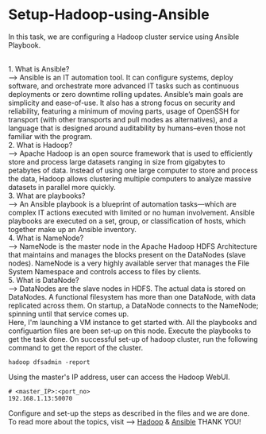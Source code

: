 # Setup-Hadoop-using-Ansible

In this task, we are configuring a Hadoop cluster service using Ansible Playbook.

<br>
1. What is Ansible?<br>
--> Ansible is an IT automation tool. It can configure systems, deploy software, and orchestrate more advanced IT tasks such as continuous deployments or zero downtime rolling updates. Ansible’s main goals are simplicity and ease-of-use. It also has a strong focus on security and reliability, featuring a minimum of moving parts, usage of OpenSSH for transport (with other transports and pull modes as alternatives), and a language that is designed around auditability by humans–even those not familiar with the program.

<br>
2. What is Hadoop?<br>
--> Apache Hadoop is an open source framework that is used to efficiently store and process large datasets ranging in size from gigabytes to petabytes of data. Instead of using one large computer to store and process the data, Hadoop allows clustering multiple computers to analyze massive datasets in parallel more quickly.

<br>
3. What are playbooks?<br>
--> An Ansible playbook is a blueprint of automation tasks—which are complex IT actions executed with limited or no human involvement. Ansible playbooks are executed on a set, group, or classification of hosts, which together make up an Ansible inventory. 

<br>
4. What is NameNode?<br>
--> NameNode is the master node in the Apache Hadoop HDFS Architecture that maintains and manages the blocks present on the DataNodes (slave nodes). NameNode is a very highly available server that manages the File System Namespace and controls access to files by clients.

<br>
5. What is DataNode?<br>
--> DataNodes are the slave nodes in HDFS. The actual data is stored on DataNodes. A functional filesystem has more than one DataNode, with data replicated across them. On startup, a DataNode connects to the NameNode; spinning until that service comes up.

<br>
Here, I'm launching a VM instance to get started with. All the playbooks and configuartion files are been set-up on this node. Execute the playbooks to get the task done. On successful set-up of hadoop cluster, run the following command to get the report of the cluster.
<br>

```
hadoop dfsadmin -report
```

Using the master's IP address, user can access the Hadoop WebUI.
```
# <master_IP>:<port_no>
192.168.1.13:50070
```

Configure and set-up the steps as described in the files and we are done.<br>
To read more about the topics, visit --> [Hadoop](https://niharicka.medium.com/task-7-1-elasticity-task-9961c30d274b) & [Ansible](https://www.linkedin.com/posts/niharikadh_automation-with-ansible-activity-6739485952101679104-koZF) 
THANK YOU!
